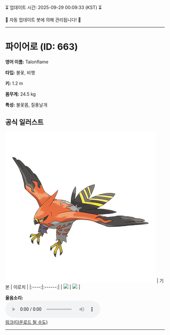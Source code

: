 
⏳ 업데이트 시간: 2025-09-29 00:09:33 (KST) ⏳

🤖 자동 업데이트 봇에 의해 관리됩니다! 🤖

---

# 파이어로 (ID: 663)
**영어 이름:** Talonflame

**타입:** 불꽃, 비행

**키:** 1.2 m

**몸무게:** 24.5 kg

**특성:** 불꽃몸, 질풍날개

## 공식 일러스트
![](https://raw.githubusercontent.com/PokeAPI/sprites/master/sprites/pokemon/other/official-artwork/663.png)
| 기본 | 이로치 |
|:----:|:------:|
| <img src="http://play.pokemonshowdown.com/sprites/ani/talonflame.gif" width="200"> | <img src="http://play.pokemonshowdown.com/sprites/ani-shiny/talonflame.gif" width="200"> |

**울음소리:**<br><audio controls src="https://raw.githubusercontent.com/PokeAPI/cries/main/cries/pokemon/latest/663.ogg"></audio><br> [링크(다운로드 될 수도)](https://raw.githubusercontent.com/PokeAPI/cries/main/cries/pokemon/latest/663.ogg)


---
